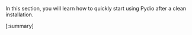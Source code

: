 In this section, you will learn how to quickly start using Pydio after a clean installation.

[:summary]
